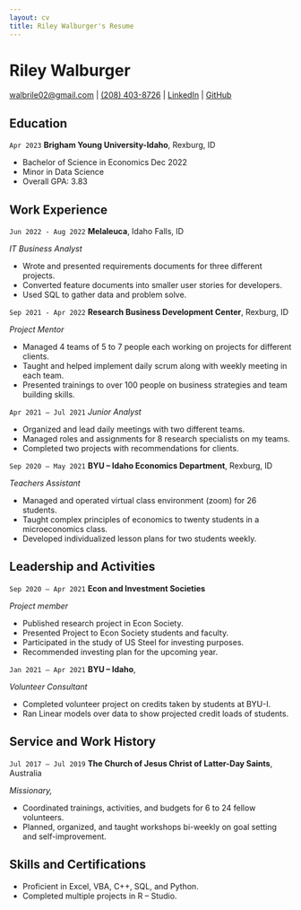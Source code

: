 ```yaml
---
layout: cv
title: Riley Walburger's Resume
---
```

# Riley Walburger

<div id="webaddress">
<a href="walbrile02@gmail.com">walbrile02@gmail.com</a> 
| <a href="(208) 403-8726">(208) 403-8726</a> 
| <a href="www.linkedin.com/in/riley-walburger">LinkedIn</a> 
| <a href="https://github.com/walburgerriley">GitHub</a>
</div>

<!-- https://www.monique.tech/the-art-of-markdown -->


## Education


`Apr 2023`
__Brigham Young University-Idaho__, Rexburg, ID

- Bachelor of Science in Economics Dec 2022
- Minor in Data Science
- Overall GPA: 3.83

## Work Experience
`Jun 2022 - Aug 2022`
__Melaleuca__, Idaho Falls, ID

_IT Business Analyst_ 
- Wrote and presented requirements documents for three different projects.
- Converted feature documents into smaller user stories for developers.
- Used SQL to gather data and problem solve.

`Sep 2021 - Apr 2022`
__Research Business Development Center__, Rexburg, ID

_Project Mentor_ 
- Managed 4 teams of 5 to 7 people each working on projects for different clients.
- Taught and helped implement daily scrum along with weekly meeting in each team.
- Presented trainings to over 100 people on business strategies and team building skills.

`Apr 2021 – Jul 2021`
_Junior Analyst_    

- Organized and lead daily meetings with two different teams.
- Managed roles and assignments for 8 research specialists on my teams.
- Completed two projects with recommendations for clients.

`Sep 2020 – May 2021`
__BYU – Idaho Economics Department__, Rexburg, ID

_Teachers Assistant_ 

- Managed and operated virtual class environment (zoom) for 26 students.
- Taught complex principles of economics to twenty students in a microeconomics class.
- Developed individualized lesson plans for two students weekly.

## Leadership and Activities

`Sep 2020 – Apr 2021`
__Econ and Investment Societies__

_Project member_ 
-  Published research project in Econ Society.
- Presented Project to Econ Society students and faculty.
- Participated in the study of US Steel for investing purposes.
- Recommended investing plan for the upcoming year.

`Jan 2021 – Apr 2021`
__BYU – Idaho__, 

_Volunteer Consultant_ 
- Completed volunteer project on credits taken by students at BYU-I.
- Ran Linear models over data to show projected credit loads of students.


## Service and Work History

`Jul 2017 – Jul 2019`
__The Church of Jesus Christ of Latter-Day Saints__, Australia

_Missionary,_  
- Coordinated trainings, activities, and budgets for 6 to 24 fellow volunteers.
- Planned, organized, and taught workshops bi-weekly on goal setting and self-improvement.

## Skills and Certifications

- Proficient in Excel, VBA, C++, SQL, and Python.
- Completed multiple projects in R – Studio.

<!-- ### Footer

Last updated: May 2013 -->
